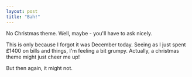 ```yaml
---
layout: post
title: "Bah!"
---
```

No Christmas theme. Well, maybe - you'll have to ask nicely.

This is only because I forgot it was December today. Seeing as I just spent
£1400 on bills and things, I'm feeling a bit grumpy. Actually, a christmas
theme might just cheer me up!

But then again, it might not.

